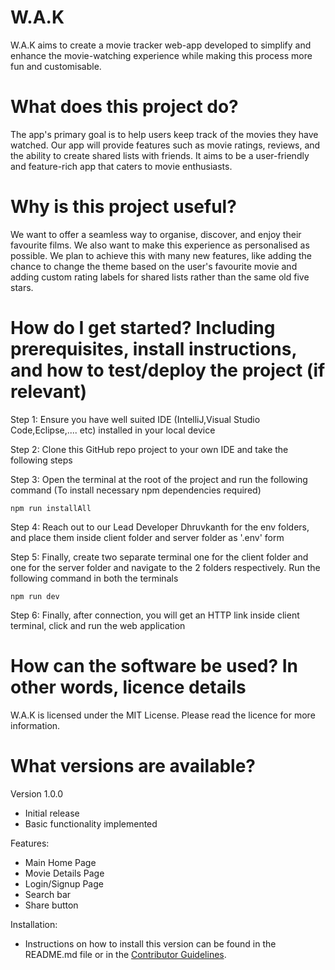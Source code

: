# W.A.K
W.A.K aims to create a movie tracker web-app developed to simplify and enhance the movie-watching experience while making this process more fun and customisable.

# What does this project do?
The app's primary goal is to help users keep track of the movies they have watched. Our app will provide features such as movie ratings, reviews, and the ability to create shared lists with friends. It aims to be a user-friendly and feature-rich app that caters to movie enthusiasts.

# Why is this project useful?
We want to offer a seamless way to organise, discover, and enjoy their favourite films. We also want to make this experience as personalised as possible. We plan to achieve this with many new features, like adding the chance to change the theme based on the user's favourite movie and adding custom rating labels for shared lists rather than the same old five stars.

# How do I get started? Including prerequisites, install instructions, and how to test/deploy the project (if relevant)
Step 1: Ensure you have well suited IDE (IntelliJ,Visual Studio Code,Eclipse,.... etc) installed in your local device

Step 2: Clone this GitHub repo project to your own IDE and take the following steps

Step 3: Open the terminal at the root of the project and run the following command (To install necessary npm dependencies required)
```
npm run installAll
```

Step 4: Reach out to our Lead Developer Dhruvkanth for the env folders, and place them inside client folder and server folder as '.env' form

Step 5: Finally, create two separate terminal one for the client folder and one for the server folder and navigate to the 2 folders respectively. Run the following command in both the terminals
```
npm run dev
```

Step 6: Finally, after connection, you will get an HTTP link inside client terminal, click and run the web application

# How can the software be used? In other words, licence details
W.A.K is licensed under the MIT License. Please read the licence for more information.

# What versions are available?
Version 1.0.0
- Initial release
- Basic functionality implemented

Features:
- Main Home Page
- Movie Details Page
- Login/Signup Page
- Search bar
- Share button

Installation:
- Instructions on how to install this version can be found in the README.md file or in the [Contributor Guidelines](Contributor_Guidelines.md).
